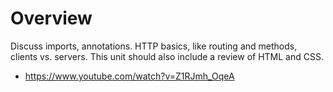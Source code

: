 # Overview

Discuss imports, annotations. HTTP basics, like routing and methods, clients
vs. servers. This unit should also include a review of HTML and CSS.

- https://www.youtube.com/watch?v=Z1RJmh_OqeA
